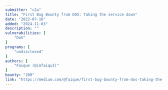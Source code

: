 ```yaml
---
submitter: "c2a"
title: "First Bug Bounty from DOS: Taking the service down"
date: "2022-07-16"
added: "2024-11-03"
description: ""
vulnerabilities: [
    "DoS"
]
programs: [
    "undisclosed"
]
authors: [
    "Faique (@imfaiqu3)"
]
bounty: "200"
link: "https://medium.com/@faique/first-bug-bounty-from-dos-taking-the-service-down-30f9ad4e0246"
---
```




